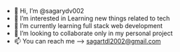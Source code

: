 - 👋 Hi, I’m @sagarydv002
- 👀 I’m interested in Learning new things related to tech
- 🌱 I’m currently learning  full stack web development
- 💞️ I’m looking to collaborate only in my personal project
- 📫 You can reach me --> sagartdl2002@gmail.com
